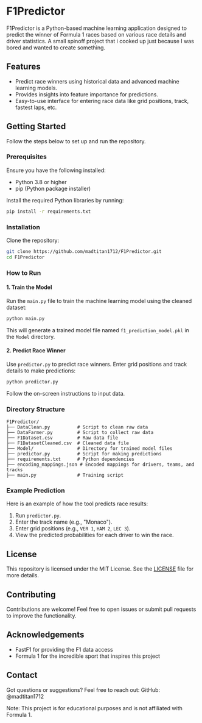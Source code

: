 # F1Predictor

F1Predictor is a Python-based machine learning application designed to predict the winner of Formula 1 races based on various race details and driver statistics. A small spinoff project that i cooked up just because I was bored and wanted to create something. 

## Features

- Predict race winners using historical data and advanced machine learning models.
- Provides insights into feature importance for predictions.
- Easy-to-use interface for entering race data like grid positions, track, fastest laps, etc.

## Getting Started

Follow the steps below to set up and run the repository.

### Prerequisites

Ensure you have the following installed:

- Python 3.8 or higher
- pip (Python package installer)

Install the required Python libraries by running:

```bash
pip install -r requirements.txt
```

### Installation

Clone the repository:

```bash
git clone https://github.com/madtitan1712/F1Predictor.git
cd F1Predictor
```

### How to Run

#### 1. Train the Model
Run the `main.py` file to train the machine learning model using the cleaned dataset:

```bash
python main.py
```

This will generate a trained model file named `f1_prediction_model.pkl` in the `Model` directory.

#### 2. Predict Race Winner
Use `predictor.py` to predict race winners. Enter grid positions and track details to make predictions:

```bash
python predictor.py
```

Follow the on-screen instructions to input data.

### Directory Structure

```
F1Predictor/
├── DataClean.py          # Script to clean raw data
├── DataFarmer.py         # Script to collect raw data
├── F1Dataset.csv         # Raw data file
├── F1DatasetCleaned.csv  # Cleaned data file
├── Model/                # Directory for trained model files
├── predictor.py          # Script for making predictions
├── requirements.txt      # Python dependencies
├── encoding_mappings.json # Encoded mappings for drivers, teams, and tracks
├── main.py               # Training script
```

### Example Prediction
Here is an example of how the tool predicts race results:

1. Run `predictor.py`.
2. Enter the track name (e.g., "Monaco").
3. Enter grid positions (e.g., `VER 1`, `HAM 2`, `LEC 3`).
4. View the predicted probabilities for each driver to win the race.

## License

This repository is licensed under the MIT License. See the [LICENSE](./LICENSE) file for more details.

## Contributing

Contributions are welcome! Feel free to open issues or submit pull requests to improve the functionality.

## Acknowledgements
  - FastF1 for providing the F1 data access
  - Formula 1 for the incredible sport that inspires this project

## Contact

Got questions or suggestions? Feel free to reach out:
GitHub: @madtitan1712

Note: This project is for educational purposes and is not affiliated with Formula 1.
